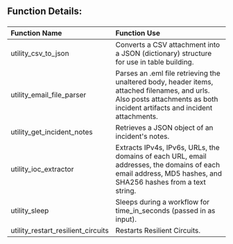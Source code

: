 ## Function Details:

###
| **Function Name** | **Function Use** |
| :------------- |:-------------|
| utility_csv_to_json | Converts a CSV attachment into a JSON (dictionary) structure for use in table building. |
| utility_email_file_parser | Parses an .eml file retrieving the unaltered body, header items, attached filenames, and urls. Also posts attachments as both incident artifacts and incident attachments. |
| utility_get_incident_notes | Retrieves a JSON object of an incident's notes. |
| utility_ioc_extractor | Extracts IPv4s, IPv6s, URLs, the domains of each URL, email addresses, the domains of each email address, MD5 hashes, and SHA256 hashes from a text string. |
| utility_sleep | Sleeps during a workflow for time_in_seconds (passed in as input). |
| utility_restart_resilient_circuits | Restarts Resilient Circuits. |
